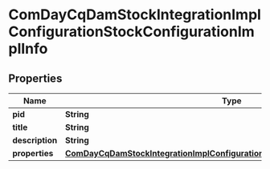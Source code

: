 

# ComDayCqDamStockIntegrationImplConfigurationStockConfigurationImplInfo

## Properties

Name | Type | Description | Notes
------------ | ------------- | ------------- | -------------
**pid** | **String** |  |  [optional]
**title** | **String** |  |  [optional]
**description** | **String** |  |  [optional]
**properties** | [**ComDayCqDamStockIntegrationImplConfigurationStockConfigurationImplProperties**](ComDayCqDamStockIntegrationImplConfigurationStockConfigurationImplProperties.md) |  |  [optional]



